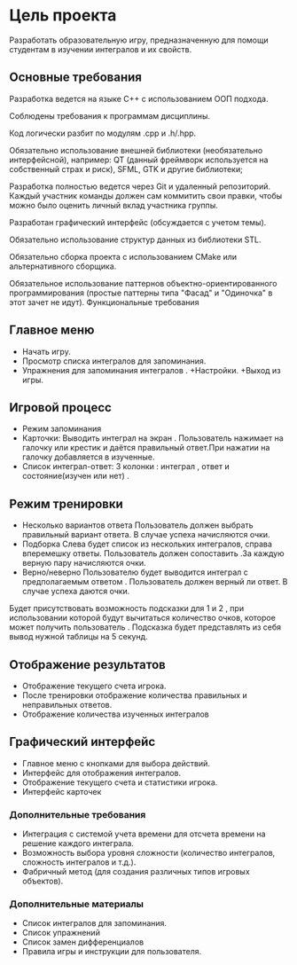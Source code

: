 # Цель проекта
Разработать образовательную игру, предназначенную для помощи студентам в изучении интегралов и их свойств.

## Основные требования

Разработка ведется на языке C++ с использованием ООП подхода.

Соблюдены требования к программам дисциплины.

Код логически разбит по модулям .cpp и .h/.hpp.

Обязательно использование внешней библиотеки (необязательно интерфейсной), например: QT (данный фреймворк используется на собственный страх и риск), SFML, GTK и другие библиотеки;

Разработка полностью ведется через Git и удаленный репозиторий. Каждый участник команды должен сам коммитить свои правки, чтобы можно было оценить личный вклад участника группы.

Разработан графический интерфейс (обсуждается с учетом темы).

Обязательно использование структур данных из библиотеки STL.

Обязательно сборка проекта с использованием CMake или альтернативного сборщика.

Обязательное использование паттернов объектно-ориентированного программирования (простые паттерны типа "Фасад" и "Одиночка" в этот зачет не идут).
Функциональные требования

## Главное меню
+ Начать игру.
+ Просмотр списка интегралов для запоминания.
+ Упражнения для запоминания интегралов .
+Настройки.
+Выход из игры.

## Игровой процесс
+ Режим запоминания
+ Карточки:
Выводить интеграл на экран . Пользователь нажимает на галочку или крестик и даётся правильный ответ.При нажатии на галочку добавляется в изученные.   
+ Список интеграл-ответ:
3 колонки : интеграл , ответ и состояние(изучен или нет) . 

## Режим тренировки
+ Несколько вариантов ответа
Пользователь должен выбрать правильный вариант ответа. В случае успеха начисляются очки. 
+ Подборка
Слева будет список из нескольких интегралов, справа вперемешку ответы. Пользователь должен сопоставить .За каждую верную пару начисляются очки.
+ Верно/неверно
Пользователю будет выводится интеграл с предполагаемым ответом . Пользователь должен верный ли ответ. В случае успеха даются очки. 

Будет присутствовать возможность подсказки для 1 и 2 , при использовании которой будут вычитаться количество очков, которое может получить пользователь . Подсказка будет представлять из себя вывод нужной таблицы на 5 секунд. 

## Отображение результатов
+ Отображение текущего счета игрока.
+ После тренировки отображение количества правильных и неправильных ответов.
+ Отображение количества изученных интегралов 

## Графический интерфейс
+ Главное меню с кнопками для выбора действий.
+ Интерфейс для отображения интегралов.
+ Отображение текущего счета и статистики игрока.
+ Интерфейс карточек

### Дополнительные требования
+ Интеграция с системой учета времени для отсчета времени на решение каждого интеграла.
+ Возможность выбора уровня сложности (количество интегралов, сложность интегралов и т.д.).
+ Фабричный метод (для создания различных типов игровых объектов).

### Дополнительные материалы
+ Список интегралов для запоминания.
+ Список упражнений 
+ Список замен дифференциалов 
+ Правила игры и инструкции для пользователя.


